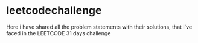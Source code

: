 # leetcodechallenge
Here i have shared all the problem statements with their solutions, that i've faced in the LEETCODE 31 days challenge 
